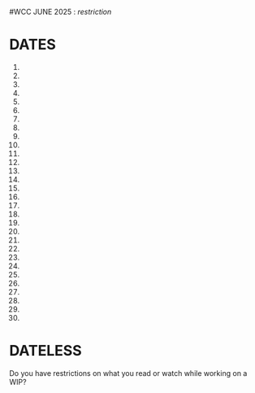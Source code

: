 #WCC JUNE 2025 : *restriction*

# DATES
1.  
2.  
3.  
4.  
5.  
6.  
7.  
8. 
9. 
10. 
11. 
12. 
13. 
14. 
15. 
16. 
17. 
18. 
19. 
20. 
21. 
22. 
23. 
24. 
25. 
26. 
27. 
28. 
29. 
30. 


# DATELESS
Do you have restrictions on what you read or watch while working on a WIP?

